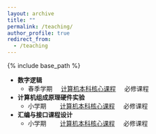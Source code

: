 ```yaml
---
layout: archive
title: ""
permalink: /teaching/
author_profile: true
redirect_from:
  - /teaching
---
```


{% include base_path %}

- **数字逻辑**
  - 春季学期 &nbsp;&nbsp;&nbsp; <u>计算机本科核心课程</u> &nbsp;&nbsp;&nbsp; 必修课程
- **计算机组成原理硬件实验**
  - 小学期 &nbsp;&nbsp;&nbsp;&nbsp;&nbsp;&nbsp; <u>计算机本科核心课程</u> &nbsp;&nbsp;&nbsp; 必修课程
- **汇编与接口课程设计**
  - 小学期 &nbsp;&nbsp;&nbsp;&nbsp;&nbsp;&nbsp; <u>计算机本科核心课程</u> &nbsp;&nbsp;&nbsp; 必修课程